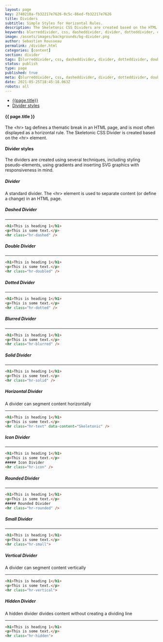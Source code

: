 ```yaml
---
layout: page
key: 2740210a-fb32217e7626-0c5c-86ed-fb32217e7626
title: Dividers
subtitle: Simple Styles for Horizontal Rules.
description: The Skeletonic CSS Dividers are created based on the HTML hr tag element.
keywords: blurreddivider, css, dasheddivider, divider, dotteddivider, doubledivider, framework, front-end, frontend, gridsystem, hiddendivider, horizontaldivider, horizontalrule, icondivider, lightweight, mobile-first, skeletonic, skeletonic.css, smalldivider, soliddivider, standarddivider, verticaldivider
image: /assets/images/backgrounds/bg-divider.png
author: Sebastien Rousseau
permalink: /divider.html
categories: [content]
section: divider
tags: [blurreddivider, css, dasheddivider, divider, dotteddivider, doubledivider, framework, front-end, frontend, gridsystem, hiddendivider, horizontaldivider, horizontalrule, icondivider, lightweight, mobile-first, skeletonic, skeletonic.css, smalldivider, soliddivider, standarddivider, verticaldivider]
status: publish
type: page
published: true
meta: {blurreddivider, css, dasheddivider, divider, dotteddivider, doubledivider, framework, front-end, frontend, gridsystem, hiddendivider, horizontaldivider, horizontalrule, icondivider, lightweight, mobile-first, skeletonic, skeletonic.css, smalldivider, soliddivider, standarddivider, verticaldivider}
date: 2021-05-25T18:45:18.063Z
robots: all
---
```


<!-- Divider -->
<section class="grid-flex text-left">
    <div class="flex-4">
    <nav class="nav-page" aria-label="{{page.title}} Navigation"> 
        <ul class="nav"> 
            <li><a href="#{{page.title | downcase | replace: ' ', '-' }}">{{page.title}}</a></li>
            <li><a href="#{{'Divider styles' | downcase | replace: ' ', '-' }}">Divider styles</a></li>            
        </ul> 
    </nav>
</div>
<div class="flex-8" markdown="1">

#### {{ page.title }}

The &lt;hr&gt; tag defines a thematic break in an HTML page, and is most often displayed as a horizontal rule. The Skeletonic CSS Divider is created based on the &lt;hr&gt; element.
#### Divider styles

The dividers are created using several techniques, including styling pseudo-elements, using gradients and inserting SVG graphics with responsiveness in mind.

##### Divider
A standard divider. The &lt;hr&gt; element is used to separate content (or define a change) in an HTML page.

##### Dashed Divider

<hr class="hr-dashed" />

```html
<h1>This is heading 1</h1>
<p>This is some text.</p>
<hr class="hr-dashed" />
```

##### Double Divider

<hr class="hr-doubled" />

```html
<h1>This is heading 1</h1>
<p>This is some text.</p>
<hr class="hr-doubled" />
```
##### Dotted Divider

<hr class="hr-dotted" />

```html
<h1>This is heading 1</h1>
<p>This is some text.</p>
<hr class="hr-dotted" />
```

##### Blurred Divider

<hr class="hr-blurred" />

```html
<h1>This is heading 1</h1>
<p>This is some text.</p>
<hr class="hr-blurred" />
```
##### Solid Divider

<hr class="hr-solid" />

```html
<h1>This is heading 1</h1>
<p>This is some text.</p>
<hr class="hr-solid" />
```
##### Horizontal Divider

A divider can segment content horizontally

<hr class="hr-text" data-content="Skeletonic" />

```html
<h1>This is heading 1</h1>
<p>This is some text.</p>
<hr class="hr-text" data-content="Skeletonic" />
```
##### Icon Divider

<hr class="hr-icon" />

```html
<h1>This is heading 1</h1>
<p>This is some text.</p>
##### Icon Divider
<hr class="hr-icon" />
```

##### Rounded Divider

<hr class="hr-rounded" />

```html
<h1>This is heading 1</h1>
<p>This is some text.</p>
##### Rounded Divider
<hr class="hr-rounded" />
```

##### Small Divider

<hr class="hr-small">

```html
<h1>This is heading 1</h1>
<p>This is some text.</p>
<hr class="hr-small">
```

##### Vertical Divider

A divider can segment content vertically

<hr class="hr-vertical">

```html
<h1>This is heading 1</h1>
<p>This is some text.</p>
<hr class="hr-vertical">
```

##### Hidden Divider

A hidden divider divides content without creating a dividing line

<hr class="hr-hidden">

```html
<h1>This is heading 1</h1>
<p>This is some text.</p>
<hr class="hr-hidden">
```

</div>
</section>
<!-- End Divider -->